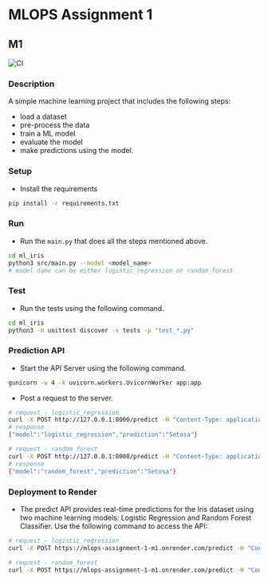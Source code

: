 # MLOPS Assignment 1
## M1
![CI](https://github.com/PhoenixDecim/MLOPS_Assignment_1_M1/actions/workflows/ci_cd_pipeline.yml/badge.svg?branch=main)
### Description
A simple machine learning project that includes the following steps:
- load a dataset
- pre-process the data
- train a ML model
- evaluate the model
- make predictions using the model.

### Setup
- Install the requirements
```bash
pip install -r requirements.txt
```
### Run
- Run the `main.py` that does all the steps mentioned above.
```bash
cd ml_iris
python3 src/main.py --model <model_name>
# model name can be either logistic_regression or random_forest
```
### Test
- Run the tests using the following command.
```bash
cd ml_iris
python3 -m unittest discover -s tests -p "test_*.py"
```
### Prediction API
- Start the API Server using the following command.
```bash
gunicorn -w 4 -k uvicorn.workers.UvicornWorker app:app
```
- Post a request to the server.
```bash
# request - logistic_regression
curl -X POST http://127.0.0.1:8000/predict -H "Content-Type: application/json" -d "{\"sepal_length\": 5.1, \"sepal_width\": 3.5, \"petal_length\": 1.4, \"petal_width\": 0.2, \"model_name\": \"logistic_regression\"}"
# response
{"model":"logistic_regression","prediction":"Setosa"}

# request - random_forest
curl -X POST http://127.0.0.1:8000/predict -H "Content-Type: application/json" -d "{\"sepal_length\": 5.1, \"sepal_width\": 3.5, \"petal_length\": 1.4, \"petal_width\": 0.2, \"model_name\": \"random_forest\"}"
# response
{"model":"random_forest","prediction":"Setosa"}
```
### Deployment to Render
- The predict API provides real-time predictions for the Iris dataset using two machine learning models: Logistic Regression and Random Forest Classifier. Use the following command to access the API:
```bash
# request - logistic_regression
curl -X POST https://mlops-assignment-1-m1.onrender.com/predict -H "Content-Type: application/json" -d "{\"sepal_length\": 5.1, \"sepal_width\": 3.5, \"petal_length\": 1.4, \"petal_width\": 0.2, \"model_name\": \"logistic_regression\"}"

# request - random_forest
curl -X POST https://mlops-assignment-1-m1.onrender.com/predict -H "Content-Type: application/json" -d "{\"sepal_length\": 5.1, \"sepal_width\": 3.5, \"petal_length\": 1.4, \"petal_width\": 0.2, \"model_name\": \"random_forest\"}"
```
